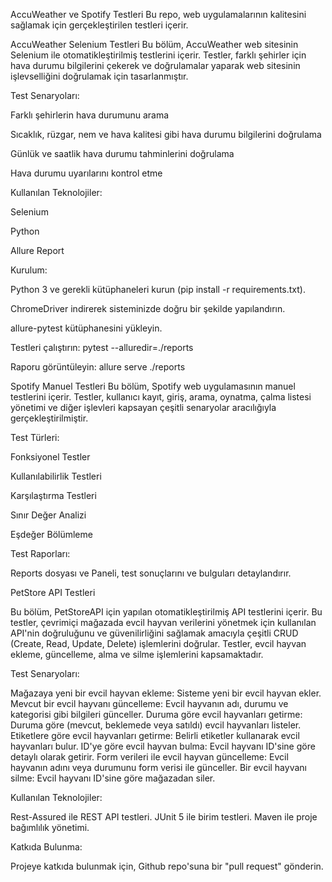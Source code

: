 AccuWeather ve Spotify Testleri
Bu repo, web uygulamalarının kalitesini sağlamak için gerçekleştirilen testleri içerir.

AccuWeather Selenium Testleri
Bu bölüm, AccuWeather web sitesinin Selenium ile otomatikleştirilmiş testlerini içerir. Testler, farklı şehirler için hava durumu bilgilerini çekerek ve doğrulamalar yaparak web sitesinin işlevselliğini doğrulamak için tasarlanmıştır.

Test Senaryoları:

Farklı şehirlerin hava durumunu arama

Sıcaklık, rüzgar, nem ve hava kalitesi gibi hava durumu bilgilerini doğrulama

Günlük ve saatlik hava durumu tahminlerini doğrulama

Hava durumu uyarılarını kontrol etme

Kullanılan Teknolojiler:

Selenium

Python

Allure Report

Kurulum:

Python 3 ve gerekli kütüphaneleri kurun (pip install -r requirements.txt).

ChromeDriver indirerek sisteminizde doğru bir şekilde yapılandırın.

allure-pytest kütüphanesini yükleyin.

Testleri çalıştırın: pytest --alluredir=./reports

Raporu görüntüleyin: allure serve ./reports

Spotify Manuel Testleri
Bu bölüm, Spotify web uygulamasının manuel testlerini içerir. Testler, kullanıcı kayıt, giriş, arama, oynatma, çalma listesi yönetimi ve diğer işlevleri kapsayan çeşitli senaryolar aracılığıyla gerçekleştirilmiştir.

Test Türleri:

Fonksiyonel Testler

Kullanılabilirlik Testleri

Karşılaştırma Testleri

Sınır Değer Analizi

Eşdeğer Bölümleme

Test Raporları:

Reports dosyası ve Paneli, test sonuçlarını ve bulguları detaylandırır.

PetStore API Testleri

Bu bölüm, PetStoreAPI için yapılan otomatikleştirilmiş API testlerini içerir. Bu testler, çevrimiçi mağazada evcil hayvan verilerini yönetmek için kullanılan API'nin doğruluğunu ve güvenilirliğini sağlamak amacıyla çeşitli CRUD (Create, Read, Update, Delete) işlemlerini doğrular. Testler, evcil hayvan ekleme, güncelleme, alma ve silme işlemlerini kapsamaktadır.

Test Senaryoları:

Mağazaya yeni bir evcil hayvan ekleme: Sisteme yeni bir evcil hayvan ekler.
Mevcut bir evcil hayvanı güncelleme: Evcil hayvanın adı, durumu ve kategorisi gibi bilgileri günceller.
Duruma göre evcil hayvanları getirme: Duruma göre (mevcut, beklemede veya satıldı) evcil hayvanları listeler.
Etiketlere göre evcil hayvanları getirme: Belirli etiketler kullanarak evcil hayvanları bulur.
ID'ye göre evcil hayvan bulma: Evcil hayvanı ID'sine göre detaylı olarak getirir.
Form verileri ile evcil hayvan güncelleme: Evcil hayvanın adını veya durumunu form verisi ile günceller.
Bir evcil hayvanı silme: Evcil hayvanı ID'sine göre mağazadan siler.

Kullanılan Teknolojiler:

Rest-Assured ile REST API testleri.
JUnit 5 ile birim testleri.
Maven ile proje bağımlılık yönetimi.

Katkıda Bulunma:

Projeye katkıda bulunmak için, Github repo'suna bir "pull request" gönderin.
